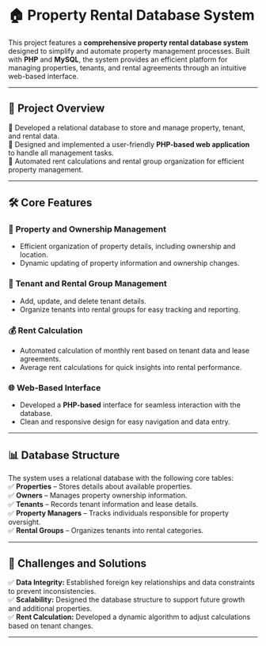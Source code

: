 
# 🏠 **Property Rental Database System**  

This project features a **comprehensive property rental database system** designed to simplify and automate property management processes. Built with **PHP** and **MySQL**, the system provides an efficient platform for managing properties, tenants, and rental agreements through an intuitive web-based interface.  

---

## 🎯 **Project Overview**  
🔹 Developed a relational database to store and manage property, tenant, and rental data.  
🔹 Designed and implemented a user-friendly **PHP-based web application** to handle all management tasks.  
🔹 Automated rent calculations and rental group organization for efficient property management.  

---

## 🛠️ **Core Features**  
### 🏡 **Property and Ownership Management**  
- Efficient organization of property details, including ownership and location.  
- Dynamic updating of property information and ownership changes.  

### 👥 **Tenant and Rental Group Management**  
- Add, update, and delete tenant details.  
- Organize tenants into rental groups for easy tracking and reporting.  

### 💰 **Rent Calculation**  
- Automated calculation of monthly rent based on tenant data and lease agreements.  
- Average rent calculations for quick insights into rental performance.  

### 🌐 **Web-Based Interface**  
- Developed a **PHP-based** interface for seamless interaction with the database.  
- Clean and responsive design for easy navigation and data entry.  

---

## 📊 **Database Structure**  
The system uses a relational database with the following core tables:  
✅ **Properties** – Stores details about available properties.  
✅ **Owners** – Manages property ownership information.  
✅ **Tenants** – Records tenant information and lease details.  
✅ **Property Managers** – Tracks individuals responsible for property oversight.  
✅ **Rental Groups** – Organizes tenants into rental categories.  

---

## 🌟 **Challenges and Solutions**  
✅ **Data Integrity:** Established foreign key relationships and data constraints to prevent inconsistencies.  
✅ **Scalability:** Designed the database structure to support future growth and additional properties.  
✅ **Rent Calculation:** Developed a dynamic algorithm to adjust calculations based on tenant changes.  

---
